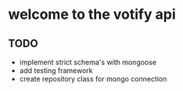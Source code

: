 # welcome to the votify api

## TODO 
- implement strict schema's with mongoose
- add testing framework
- create repository class for mongo connection

